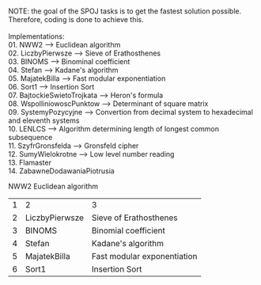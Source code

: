 <br>NOTE: the goal of the SPOJ tasks is to get the fastest solution possible. Therefore, coding is done to achieve this.
<br>
<br>Implementations:
<br>01. NWW2 --> Euclidean algorithm
<br>02. LiczbyPierwsze --> Sieve of Erathosthenes
<br>03. BINOMS --> Binominal coefficient
<br>04. Stefan --> Kadane's algorithm
<br>05. MajatekBilla --> Fast modular exponentiation
<br>06. Sort1 --> Insertion Sort
<br>07. BajtockieSwietoTrojkata --> Heron's formula
<br>08. WspolliniowoscPunktow --> Determinant of square matrix
<br>09. SystemyPozycyjne --> Convertion from decimal system to hexadecimal and eleventh systems
<br>10. LENLCS --> Algorithm determining length of longest common subsequence
<br>11. SzyfrGronsfelda --> Gronsfeld cipher
<br>12. SumyWielokrotne --> Low level number reading
<br>13. Flamaster
<br>14. ZabawneDodawaniaPiotrusia

<table>
   <tr>
      <td>1</td>NWW2 <td>2</td>Euclidean algorithm <td>3</td>
   </tr>
   <tr>
      <td>2</td> <td>LiczbyPierwsze</td> <td>Sieve of Erathosthenes</td>
   </tr>
   <tr>
      <td>3</td> <td>BINOMS</td> <td>Binomial coefficient</td>
   </tr>
   <tr>
      <td>4</td> <td>Stefan</td> <td>Kadane's algorithm</td>
   </tr>
    <tr>
      <td>5</td> <td>MajatekBilla</td> <td>Fast modular exponentiation</td>
   </tr>
    <tr>
      <td>6</td> <td>Sort1</td> <td>Insertion Sort</td>
   </tr>
   
</table>
